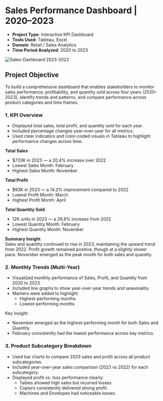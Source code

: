 # Sales Performance Dashboard | 2020–2023

- **Project Type**: Interactive KPI Dashboard  
- **Tools Used**: Tableau, Excel  
- **Domain**: Retail / Sales Analytics  
- **Time Period Analyzed**: 2020 to 2023
  
![Sales-Dashboard 2023-2022](https://github.com/user-attachments/assets/6726e6a6-a43e-4860-8da9-91e5a910ba4f)

## Project Objective

To build a comprehensive dashboard that enables stakeholders to monitor sales performance, profitability, and quantity sold across four years (2020–2023), identify trends and patterns, and compare performance across product categories and time frames.

### 1. KPI Overview

- Displayed total sales, total profit, and quantity sold for each year.
- Included percentage changes year-over-year for all metrics.
- Used clear indicators and color-coded visuals in Tableau to highlight performance changes across time.

**Total Sales**  
- $733K in 2023 — a 20.4% increase over 2022  
- Lowest Sales Month: February  
- Highest Sales Month: November  

**Total Profit**  
- $93K in 2023 — a 14.2% improvement compared to 2022  
- Lowest Profit Month: March  
- Highest Profit Month: April  

**Total Quantity Sold**  
- 12K units in 2023 — a 26.8% increase from 2022  
- Lowest Quantity Month: February  
- Highest Quantity Month: November  

**Summary Insight**  
Sales and quantity continued to rise in 2023, maintaining the upward trend from 2022. Profit growth remained positive, though at a slightly slower pace. November emerged as the peak month for both sales and quantity.

### 2. Monthly Trends (Multi-Year)

- Visualized monthly performance of Sales, Profit, and Quantity from 2020 to 2023.
- Included line graphs to show year-over-year trends and seasonality.
- Markers were added to highlight:
  - Highest-performing months
  - Lowest-performing months

Key Insight:
- November emerged as the highest-performing month for both Sales and Quantity.
- February consistently had the lowest performance across key metrics.

### 3. Product Subcategory Breakdown

- Used bar charts to compare 2023 sales and profit across all product subcategories.
- Included year-over-year sales comparison (2023 vs 2022) for each subcategory.
- Displayed profit vs. loss performance clearly:
  - Tables showed high sales but incurred losses.
  - Copiers consistently delivered strong profit.
  - Machines and Envelopes had noticeable losses.

